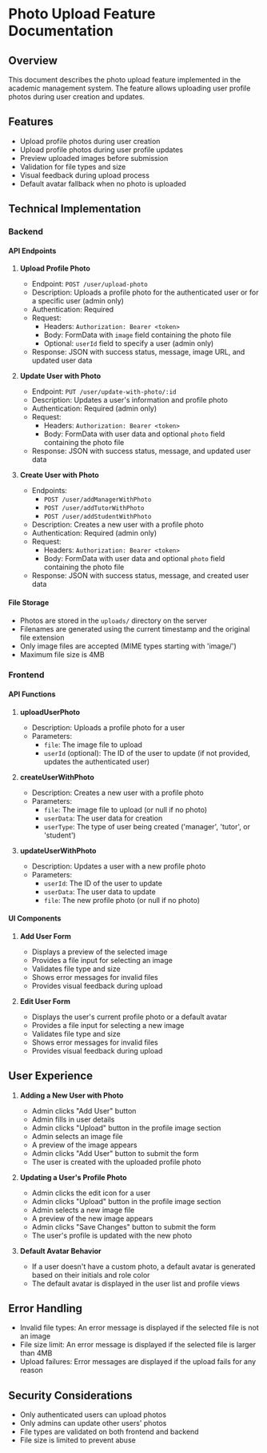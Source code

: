 # Photo Upload Feature Documentation

## Overview

This document describes the photo upload feature implemented in the academic management system. The feature allows uploading user profile photos during user creation and updates.

## Features

- Upload profile photos during user creation
- Upload profile photos during user profile updates
- Preview uploaded images before submission
- Validation for file types and size
- Visual feedback during upload process
- Default avatar fallback when no photo is uploaded

## Technical Implementation

### Backend

#### API Endpoints

1. **Upload Profile Photo**
   - Endpoint: `POST /user/upload-photo`
   - Description: Uploads a profile photo for the authenticated user or for a specific user (admin only)
   - Authentication: Required
   - Request:
     - Headers: `Authorization: Bearer <token>`
     - Body: FormData with `image` field containing the photo file
     - Optional: `userId` field to specify a user (admin only)
   - Response: JSON with success status, message, image URL, and updated user data

2. **Update User with Photo**
   - Endpoint: `PUT /user/update-with-photo/:id`
   - Description: Updates a user's information and profile photo
   - Authentication: Required (admin only)
   - Request:
     - Headers: `Authorization: Bearer <token>`
     - Body: FormData with user data and optional `photo` field containing the photo file
   - Response: JSON with success status, message, and updated user data

3. **Create User with Photo**
   - Endpoints:
     - `POST /user/addManagerWithPhoto`
     - `POST /user/addTutorWithPhoto`
     - `POST /user/addStudentWithPhoto`
   - Description: Creates a new user with a profile photo
   - Authentication: Required (admin only)
   - Request:
     - Headers: `Authorization: Bearer <token>`
     - Body: FormData with user data and optional `photo` field containing the photo file
   - Response: JSON with success status, message, and created user data

#### File Storage

- Photos are stored in the `uploads/` directory on the server
- Filenames are generated using the current timestamp and the original file extension
- Only image files are accepted (MIME types starting with 'image/')
- Maximum file size is 4MB

### Frontend

#### API Functions

1. **uploadUserPhoto**
   - Description: Uploads a profile photo for a user
   - Parameters:
     - `file`: The image file to upload
     - `userId` (optional): The ID of the user to update (if not provided, updates the authenticated user)

2. **createUserWithPhoto**
   - Description: Creates a new user with a profile photo
   - Parameters:
     - `file`: The image file to upload (or null if no photo)
     - `userData`: The user data for creation
     - `userType`: The type of user being created ('manager', 'tutor', or 'student')

3. **updateUserWithPhoto**
   - Description: Updates a user with a new profile photo
   - Parameters:
     - `userId`: The ID of the user to update
     - `userData`: The user data to update
     - `file`: The new profile photo (or null if no photo)

#### UI Components

1. **Add User Form**
   - Displays a preview of the selected image
   - Provides a file input for selecting an image
   - Validates file type and size
   - Shows error messages for invalid files
   - Provides visual feedback during upload

2. **Edit User Form**
   - Displays the user's current profile photo or a default avatar
   - Provides a file input for selecting a new image
   - Validates file type and size
   - Shows error messages for invalid files
   - Provides visual feedback during upload

## User Experience

1. **Adding a New User with Photo**
   - Admin clicks "Add User" button
   - Admin fills in user details
   - Admin clicks "Upload" button in the profile image section
   - Admin selects an image file
   - A preview of the image appears
   - Admin clicks "Add User" button to submit the form
   - The user is created with the uploaded profile photo

2. **Updating a User's Profile Photo**
   - Admin clicks the edit icon for a user
   - Admin clicks "Upload" button in the profile image section
   - Admin selects a new image file
   - A preview of the new image appears
   - Admin clicks "Save Changes" button to submit the form
   - The user's profile is updated with the new photo

3. **Default Avatar Behavior**
   - If a user doesn't have a custom photo, a default avatar is generated based on their initials and role color
   - The default avatar is displayed in the user list and profile views

## Error Handling

- Invalid file types: An error message is displayed if the selected file is not an image
- File size limit: An error message is displayed if the selected file is larger than 4MB
- Upload failures: Error messages are displayed if the upload fails for any reason

## Security Considerations

- Only authenticated users can upload photos
- Only admins can update other users' photos
- File types are validated on both frontend and backend
- File size is limited to prevent abuse